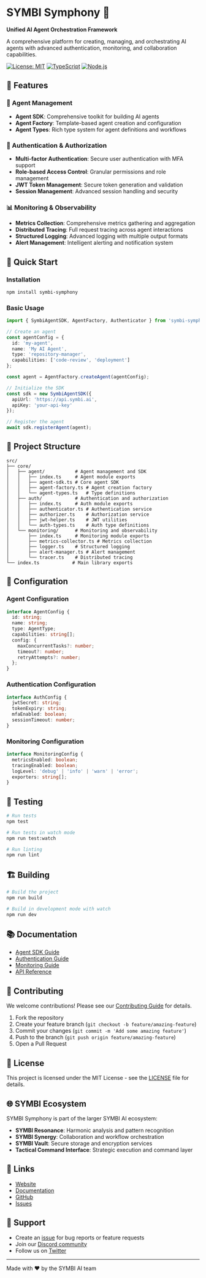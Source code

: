 # SYMBI Symphony 🎼

**Unified AI Agent Orchestration Framework**

A comprehensive platform for creating, managing, and orchestrating AI agents with advanced authentication, monitoring, and collaboration capabilities.

[![License: MIT](https://img.shields.io/badge/License-MIT-yellow.svg)](https://opensource.org/licenses/MIT)
[![TypeScript](https://img.shields.io/badge/TypeScript-5.0+-blue.svg)](https://www.typescriptlang.org/)
[![Node.js](https://img.shields.io/badge/Node.js-20+-green.svg)](https://nodejs.org/)

## 🌟 Features

### 🤖 Agent Management
- **Agent SDK**: Comprehensive toolkit for building AI agents
- **Agent Factory**: Template-based agent creation and configuration
- **Agent Types**: Rich type system for agent definitions and workflows

### 🔐 Authentication & Authorization
- **Multi-factor Authentication**: Secure user authentication with MFA support
- **Role-based Access Control**: Granular permissions and role management
- **JWT Token Management**: Secure token generation and validation
- **Session Management**: Advanced session handling and security

### 📊 Monitoring & Observability
- **Metrics Collection**: Comprehensive metrics gathering and aggregation
- **Distributed Tracing**: Full request tracing across agent interactions
- **Structured Logging**: Advanced logging with multiple output formats
- **Alert Management**: Intelligent alerting and notification system

## 🚀 Quick Start

### Installation

```bash
npm install symbi-symphony
```

### Basic Usage

```typescript
import { SymbiAgentSDK, AgentFactory, Authenticator } from 'symbi-symphony';

// Create an agent
const agentConfig = {
  id: 'my-agent',
  name: 'My AI Agent',
  type: 'repository-manager',
  capabilities: ['code-review', 'deployment']
};

const agent = AgentFactory.createAgent(agentConfig);

// Initialize the SDK
const sdk = new SymbiAgentSDK({
  apiUrl: 'https://api.symbi.ai',
  apiKey: 'your-api-key'
});

// Register the agent
await sdk.registerAgent(agent);
```

## 📁 Project Structure

```
src/
├── core/
│   ├── agent/           # Agent management and SDK
│   │   ├── index.ts     # Agent module exports
│   │   ├── agent-sdk.ts # Core agent SDK
│   │   ├── agent-factory.ts # Agent creation factory
│   │   └── agent-types.ts   # Type definitions
│   ├── auth/            # Authentication and authorization
│   │   ├── index.ts     # Auth module exports
│   │   ├── authenticator.ts # Authentication service
│   │   ├── authorizer.ts    # Authorization service
│   │   ├── jwt-helper.ts    # JWT utilities
│   │   └── auth-types.ts    # Auth type definitions
│   └── monitoring/      # Monitoring and observability
│       ├── index.ts     # Monitoring module exports
│       ├── metrics-collector.ts # Metrics collection
│       ├── logger.ts    # Structured logging
│       ├── alert-manager.ts # Alert management
│       └── tracer.ts    # Distributed tracing
└── index.ts            # Main library exports
```

## 🔧 Configuration

### Agent Configuration

```typescript
interface AgentConfig {
  id: string;
  name: string;
  type: AgentType;
  capabilities: string[];
  config: {
    maxConcurrentTasks?: number;
    timeout?: number;
    retryAttempts?: number;
  };
}
```

### Authentication Configuration

```typescript
interface AuthConfig {
  jwtSecret: string;
  tokenExpiry: string;
  mfaEnabled: boolean;
  sessionTimeout: number;
}
```

### Monitoring Configuration

```typescript
interface MonitoringConfig {
  metricsEnabled: boolean;
  tracingEnabled: boolean;
  logLevel: 'debug' | 'info' | 'warn' | 'error';
  exporters: string[];
}
```

## 🧪 Testing

```bash
# Run tests
npm test

# Run tests in watch mode
npm run test:watch

# Run linting
npm run lint
```

## 🏗️ Building

```bash
# Build the project
npm run build

# Build in development mode with watch
npm run dev
```

## 📚 Documentation

- [Agent SDK Guide](docs/agent-sdk.md)
- [Authentication Guide](docs/authentication.md)
- [Monitoring Guide](docs/monitoring.md)
- [API Reference](docs/api-reference.md)

## 🤝 Contributing

We welcome contributions! Please see our [Contributing Guide](CONTRIBUTING.md) for details.

1. Fork the repository
2. Create your feature branch (`git checkout -b feature/amazing-feature`)
3. Commit your changes (`git commit -m 'Add some amazing feature'`)
4. Push to the branch (`git push origin feature/amazing-feature`)
5. Open a Pull Request

## 📄 License

This project is licensed under the MIT License - see the [LICENSE](LICENSE) file for details.

## 🌐 SYMBI Ecosystem

SYMBI Symphony is part of the larger SYMBI AI ecosystem:

- **SYMBI Resonance**: Harmonic analysis and pattern recognition
- **SYMBI Synergy**: Collaboration and workflow orchestration
- **SYMBI Vault**: Secure storage and encryption services
- **Tactical Command Interface**: Strategic execution and command layer

## 🔗 Links

- [Website](https://symbi.ai)
- [Documentation](https://docs.symbi.ai)
- [GitHub](https://github.com/SYMBI-AI/SYMBI-Symphony)
- [Issues](https://github.com/SYMBI-AI/SYMBI-Symphony/issues)

## 💬 Support

- Create an [issue](https://github.com/SYMBI-AI/SYMBI-Symphony/issues) for bug reports or feature requests
- Join our [Discord community](https://discord.gg/symbi-ai)
- Follow us on [Twitter](https://twitter.com/symbi_ai)

---

Made with ❤️ by the SYMBI AI team
